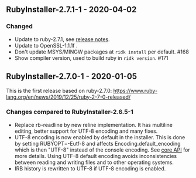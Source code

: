 ## RubyInstaller-2.7.1-1 - 2020-04-02

### Changed
- Update to ruby-2.7.1, see [release notes](https://www.ruby-lang.org/en/news/2020/03/31/ruby-2-7-1-released/).
- Update to OpenSSL-1.1.1f .
- Don't update MSYS/MINGW packages at `ridk install` per default. #168
- Show compiler version, used to build ruby in `ridk version`. #171


## RubyInstaller-2.7.0-1 - 2020-01-05

This is the first release based on ruby-2.7.0: https://www.ruby-lang.org/en/news/2019/12/25/ruby-2-7-0-released/

### Changes compared to RubyInstaller-2.6.5-1
- Replace rb-readline by new reline implementation.
  It has multiline editing, better support for UTF-8 encoding and many fixes.
- UTF-8 encoding is now enabled by default in the installer.
  This is done by setting RUBYOPT=-Eutf-8 and affects Encoding.default_encoding which is then "UTF-8" instead of the console encoding.
  See [core API](https://ruby-doc.org/core-2.7.0/Encoding.html#method-c-default_external) for more details.
  Using UTF-8 default encoding avoids inconsistencies between reading and writing files and to other operating systems.
- IRB history is rewritten to UTF-8 if UTF-8 encoding is enabled.
